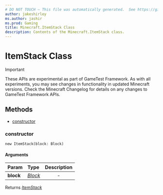 ```yaml
---
# DO NOT TOUCH — This file was automatically generated.  See https://github.com/Mojang/MinecraftScriptingApiDocsGenerator to modify descriptions, examples, etc.
author: jakeshirley
ms.author: jashir
ms.prod: Gaming
title: Minecraft.ItemStack Class
description: Contents of the Minecraft.ItemStack class.
---
```

# ItemStack Class

>[!IMPORTANT]
>These APIs are experimental as part of GameTest Framework. As with all experiments, you may see changes in functionality in updated Minecraft versions. Check the Minecraft Changelog for details on any changes to GameTest Framework APIs.

## Methods
- [constructor](#constructor)
  
### **constructor**
`
new ItemStack(block: Block)
`

#### Arguments
| Param | Type | Description |
| :--- | :--- | :---: |
| **block** | [*Block*](Block.md) | - |

Returns [*ItemStack*](ItemStack.md)

